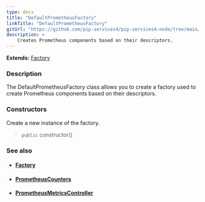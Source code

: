 ```yaml
---
type: docs
title: "DefaultPrometheusFactory"
linkTitle: "DefaultPrometheusFactory"
gitUrl: "https://github.com/pip-services4/pip-services4-node/tree/main/pip-services4-prometheus-node"
description: > 
    Creates Prometheus components based on their descriptors.
---
```


**Extends:** [Factory](../../../components/build/factory)

### Description

The DefaultPrometheusFactory class allows you to create a factory used to create Prometheus components based on their descriptors.

### Constructors

Create a new instance of the factory.

> `public` constructor()


### See also
- #### [Factory](../../../components/build/factory)
- #### [PrometheusCounters](../../count/prometheus_counters)
- #### [PrometheusMetricsController](../../services/prometheus_metrics_controller)

